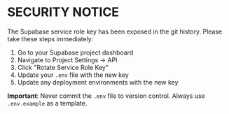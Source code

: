 # SECURITY NOTICE

The Supabase service role key has been exposed in the git history. Please take these steps immediately:

1. Go to your Supabase project dashboard
2. Navigate to Project Settings -> API
3. Click "Rotate Service Role Key"
4. Update your `.env` file with the new key
5. Update any deployment environments with the new key

**Important**: Never commit the `.env` file to version control. Always use `.env.example` as a template.
